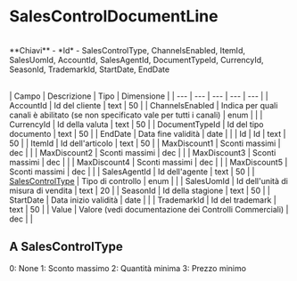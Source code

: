 # SalesControlDocumentLine

<br>
**Chiavi**
- *Id*
- SalesControlType, ChannelsEnabled, ItemId, SalesUomId, AccountId, SalesAgentId, DocumentTypeId, CurrencyId, SeasonId, TrademarkId, StartDate, EndDate
<br><br>

| Campo | Descrizione | Tipo | Dimensione | 
| --- | --- | --- | --- | --- |
| AccountId | Id del cliente | text | 50 |
| ChannelsEnabled | Indica per quali canali è abilitato (se non specificato vale per tutti i canali) | enum |  |
| CurrencyId | Id della valuta | text | 50 |
| DocumentTypeId | Id del tipo documento | text | 50 |
| EndDate | Data fine validità | date |  |
| Id | Id | text | 50 |
| ItemId | Id dell'articolo | text | 50 |
| MaxDiscount1 | Sconti massimi | dec |  |
| MaxDiscount2 | Sconti massimi | dec |  |
| MaxDiscount3 | Sconti massimi | dec |  |
| MaxDiscount4 | Sconti massimi | dec |  |
| MaxDiscount5 | Sconti massimi | dec |  |
| SalesAgentId | Id dell'agente | text | 50 |
| [SalesControlType](#SalesControlType) | Tipo di controllo | enum |  |
| SalesUomId | Id dell'unità di misura di vendita | text | 20 |
| SeasonId | Id della stagione | text | 50 |
| StartDate | Data inizio validità | date |  |
| TrademarkId | Id del trademark | text | 50 |
| Value | Valore (vedi documentazione dei Controlli Commerciali) | dec |  |

A SalesControlType
---
0: None
1: Sconto massimo
2: Quantità minima
3: Prezzo minimo

